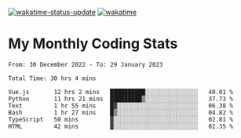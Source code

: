 [![wakatime-status-update](https://github.com/noopurphalak/noopurphalak/workflows/wakatime-status-update/badge.svg)](https://github.com/noopurphalak/noopurphalak/actions/workflows/main.yml)
[![wakatime](https://wakatime.com/badge/user/80ace140-ef40-4fdd-b8ed-f3be3d2e1aea.svg)](https://wakatime.com/@80ace140-ef40-4fdd-b8ed-f3be3d2e1aea)

# My Monthly Coding Stats

<!--START_SECTION:waka-->

```text
From: 30 December 2022 - To: 29 January 2023

Total Time: 30 hrs 4 mins

Vue.js       12 hrs 2 mins   ██████████░░░░░░░░░░░░░░░   40.01 %
Python       11 hrs 21 mins  █████████▒░░░░░░░░░░░░░░░   37.73 %
Text         1 hr 55 mins    █▓░░░░░░░░░░░░░░░░░░░░░░░   06.38 %
Bash         1 hr 27 mins    █▒░░░░░░░░░░░░░░░░░░░░░░░   04.82 %
TypeScript   50 mins         ▓░░░░░░░░░░░░░░░░░░░░░░░░   02.81 %
HTML         42 mins         ▓░░░░░░░░░░░░░░░░░░░░░░░░   02.35 %
```

<!--END_SECTION:waka-->
